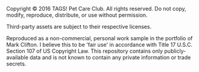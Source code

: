Copyright © 2016 TAGS! Pet Care Club. All rights reserved. Do not copy, modify, reproduce, distribute, or use without permission.

Third-party assets are subject to their respective licenses.

Reproduced as a non-commercial, personal work sample in the portfolio of Mark Clifton. I believe this to be 'fair use' in accordance with Title 17 U.S.C. Section 107 of US Copyright Law. This repository contains only publicly-available data and is not known to contain any private information or trade secrets.

